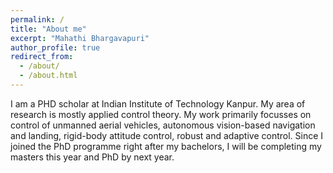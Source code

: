```yaml
---
permalink: /
title: "About me"
excerpt: "Mahathi Bhargavapuri"
author_profile: true
redirect_from: 
  - /about/
  - /about.html
---
```

I am a PHD scholar at Indian Institute of Technology Kanpur. My area of research is mostly applied control theory. My work primarily focusses on control of unmanned aerial vehicles, autonomous vision-based navigation and landing, rigid-body attitude control, robust and adaptive control. Since I joined the PhD programme right after my bachelors, I will be completing my masters this year and PhD by next year.

